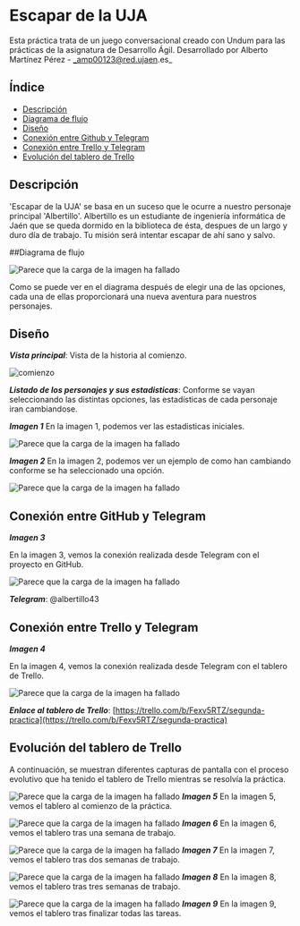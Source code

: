 <a name="top"></a>
# Escapar de la UJA

Esta práctica trata de un juego conversacional creado con Undum para las prácticas de la asignatura de Desarrollo Ágil.
Desarrollado por Alberto Martínez Pérez - _amp00123@red.ujaen.es_

## Índice
* [Descripción](#descripción)
* [Diagrama de flujo](#diagrama)
* [Diseño](#diseño)
* [Conexión entre Github y Telegram](#conexion_git)
* [Conexión entre Trello y Telegram](#conexion_trello)
* [Evolución del tablero de Trello](#evolucion)

<a name="descripción"></a>
## Descripción

'Escapar de la UJA' se basa en un suceso que le ocurre a nuestro personaje principal 'Albertillo'. Albertillo es un estudiante de ingeniería informática de Jaén que se queda 
dormido en la biblioteca de ésta, despues de un largo y duro día de trabajo. Tu misión será intentar escapar de ahí sano y salvo.

<a name="diagrama"></a>
##Diagrama de flujo

![Parece que la carga de la imagen ha fallado](media/games/tutorial/comienzo.png)

Como se puede ver en el diagrama después de elegir una de las opciones, cada una de ellas proporcionará una nueva aventura para nuestros personajes.

<a nama="diseño"></a>
## Diseño

___Vista principal___: Vista de la historia al comienzo.

![comienzo](https://user-images.githubusercontent.com/99319967/158452736-53c0bc19-dfc3-422a-9377-36a7a88bfde6.png)



___Listado de los personajes y sus estadisticas___: Conforme se vayan seleccionando las distintas opciones, las estadísticas de cada personaje iran cambiandose.


___Imagen 1___
En la imagen 1, podemos ver las estadisticas iniciales.

![Parece que la carga de la imagen ha fallado](media/games/tutorial/estadistica.png)

___Imagen 2___
En la imagen 2, podemos ver un ejemplo de como han cambiando conforme se ha seleccionado una opción.

![Parece que la carga de la imagen ha fallado](media/games/tutorial/estadisticamodi.png)

<a name="conexion_git"></a>
## Conexión entre GitHub y Telegram

___Imagen 3___

En la imagen 3, vemos la conexión realizada desde Telegram con el proyecto en GitHub.

![Parece que la carga de la imagen ha fallado](..\games\media\img\Telegram "Vinculación con Telegram")

___Telegram___: @albertillo43

<a name="conexion_trello"></a>
## Conexión entre Trello y Telegram

___Imagen 4___

En la imagen 4, vemos la conexión realizada desde Telegram con el tablero de Trello.

![Parece que la carga de la imagen ha fallado](..\games\media\img\Trello "Vinculación con Telegram")

___Enlace al tablero de Trello___: [https://trello.com/b/Fexv5RTZ/segunda-practica](https://trello.com/b/Fexv5RTZ/segunda-practica)

<a name="evolucion"></a>
## Evolución del tablero de Trello

A continuación, se muestran diferentes capturas de pantalla con el proceso evolutivo que ha tenido el tablero de Trello mientras se resolvía la práctica.


![Parece que la carga de la imagen ha fallado](..\games\media\img\TInicio "Tablero al inicio")
___Imagen 5___
En la imagen 5, vemos el tablero al comienzo de la práctica.

![Parece que la carga de la imagen ha fallado](..\games\media\img\PSemana "Tablero en la segunda semana")
___Imagen 6___
En la imagen 6, vemos el tablero tras una semana de trabajo.

![Parece que la carga de la imagen ha fallado](..\games\media\img\SSemana "Tablero en la tercera semana")
___Imagen 7___
En la imagen 7, vemos el tablero tras dos semanas de trabajo.

![Parece que la carga de la imagen ha fallado](..\games\media\img\TSemana "Tablero en la tercera semana")
___Imagen 8___
En la imagen 8, vemos el tablero tras tres semanas de trabajo.

![Parece que la carga de la imagen ha fallado](..\games\media\img\Completo "Tablero completo")
___Imagen 9___
En la imagen 9, vemos el tablero tras finalizar todas las tareas.
